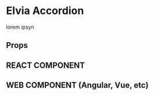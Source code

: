 # Elvia Accordion

lorem ipsyn

## Props

<!-- TODO -->
<!-- - header (string) - Header of content
- content (string | HTMLElement) [required] - Text, images, tables or any other content (use slot in angular
  if not just text)
- trigger (HTMLElement) [required] - The element the user clicks to open the popover (pass in as slot, in
  react as prop)
- posX (string) - Position horizontally (left, right, center(default))
- posY (string) - Position vertically (bottom, top(default))
- hasCloseBtn (boolean) - Determines if the close button in the upper right corner should be visible (true
  (default), false) -->

## REACT COMPONENT

<!-- TODO -->

<!-- ```
import { Popover } from '@elvia/elvis-popover/react';
```

```
<Popover
    header="header"
    content="content"
    trigger={<button>trigger</button>}
    posX="posX"
    posY="posY"
></Popover>
``` -->

## WEB COMPONENT (Angular, Vue, etc)

<!-- TODO -->

<!-- ```
import { Popover } from '@elvia/elvis-popover';
```

```
<Popover
    header="header"
    content="text"
    posX="posX"
    posY="posY"
>
    <button slot="trigger">trigger</button>
</Popover>

<Popover
    header="header"
    posX="posX"
    posY="posY"
>
    <button slot="trigger">trigger</button>
    <button slot="content">custom content</button>
</Popover>
``` -->
